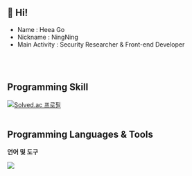 ## 👋 Hi!

* Name : Heea Go
* Nickname : NingNing
* Main Activity : Security Researcher & Front-end Developer   
<br/>
<br/>


## Programming Skill

[![Solved.ac
프로필](http://mazassumnida.wtf/api/v2/generate_badge?boj=gmldk728)](https://solved.ac/gmldk728)
<br/>
<br/>


## Programming Languages & Tools


**언어 및 도구**  

<img src="https://img.shields.io/badge/C-A8B9CC?style=flat&logo=C&logoColor=white"/>
